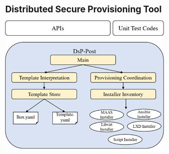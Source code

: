 # Distributed Secure Provisioning Tool
<img src="https://github.com/SmartX-Team/DsP/blob/master/DsP_Architecture_v01.png">

